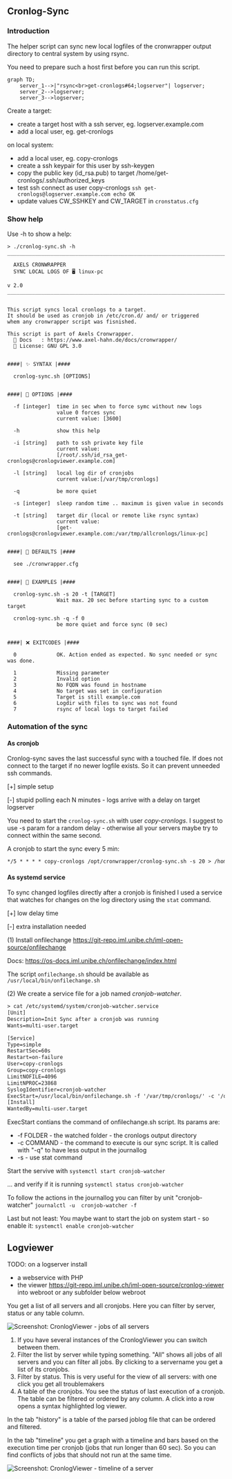 ## Cronlog-Sync

### Introduction

The helper script can sync new local logfiles of the cronwrapper
output directory to central system by using rsync.

You need to prepare such a host first before you can run this script.

```mermaid
graph TD;
    server_1-->|"rsync<br>get-cronlogs#64;logserver"| logserver;
    server_2-->logserver;
    server_3-->logserver;
``` 

Create a target:

* create a target host with a ssh server, eg. logserver.example.com
* add a local user, eg. get-cronlogs

on local system:

* add a local user, eg. copy-cronlogs
* create a ssh keypair for this user by ssh-keygen
* copy the public key (id_rsa.pub) to target /home/get-cronlogs/.ssh/authorized_keys
* test ssh connect as user copy-cronlogs `ssh get-cronlogs@logserver.example.com echo OK`
* update values CW_SSHKEY and CW_TARGET in `cronstatus.cfg`

### Show help

Use -h to show a help:

```text
> ./cronlog-sync.sh -h
______________________________________________________________________________

  AXELS CRONWRAPPER
  SYNC LOCAL LOGS OF 🖥 linux-pc
                                                                         v 2.0
______________________________________________________________________________


This script syncs local cronlogs to a target.
It should be used as cronjob in /etc/cron.d/ and/ or triggered
whem any cronwrapper script was fisnished.

This script is part of Axels Cronwrapper.
  📗 Docs   : https://www.axel-hahn.de/docs/cronwrapper/
  📜 License: GNU GPL 3.0


####| ✨ SYNTAX |####

  cronlog-sync.sh [OPTIONS]


####| 🔧 OPTIONS |####

  -f [integer]  time in sec when to force symc without new logs
                value 0 forces sync
                current value: [3600]

  -h            show this help

  -i [string]   path to ssh private key file
                current value:
                [/root/.ssh/id_rsa_get-cronlogs@cronlogviewer.example.com]

  -l [string]   local log dir of cronjobs
                current value:[/var/tmp/cronlogs]

  -q            be more quiet

  -s [integer]  sleep random time .. maximum is given value in seconds

  -t [string]   target dir (local or remote like rsync syntax)
                current value: 
                [get-cronlogs@cronlogviewer.example.com:/var/tmp/allcronlogs/linux-pc]


####| 🔷 DEFAULTS |####

  see ./cronwrapper.cfg


####| 🧩 EXAMPLES |####

  cronlog-sync.sh -s 20 -t [TARGET]
                Wait max. 20 sec before starting sync to a custom target

  cronlog-sync.sh -q -f 0
                be more quiet and force sync (0 sec)


####| ❌ EXITCODES |####

  0             OK. Action ended as expected. No sync needed or sync was done.

  1             Missing parameter
  2             Invalid option
  3             No FQDN was found in hostname
  4             No target was set in configuration
  5             Target is still example.com
  6             Logdir with files to sync was not found
  7             rsync of local logs to target failed

```

### Automation of the sync

#### As cronjob

Cronlog-sync saves the last successful sync with a touched file.
If does not connect to the target if no newer logfile exists. So it can prevent unneeded ssh commands.

[+] simple setup

[-] stupid polling each N minutes - logs arrive with a delay on target logserver

You need to start the `cronlog-sync.sh` with user *copy-cronlogs*.
I suggest to use -s param for a random delay - otherwise all your servers maybe try to connect within the same second.

A cronjob to start the sync every 5 min:

```txt
*/5 * * * * copy-cronlogs /opt/cronwrapper/cronlog-sync.sh -s 20 > /home/copy-cronlogs/cronlog-sync.log 2>&2
```

#### As systemd service

To sync changed logfiles directly after a cronjob is finished
I used a service that watches for changes on the log directory
using the `stat` command.

[+] low delay time

[-] extra installation needed

(1) 
Install onfilechange
<https://git-repo.iml.unibe.ch/iml-open-source/onfilechange>

Docs: <https://os-docs.iml.unibe.ch/onfilechange/index.html>

The script `onfilechange.sh` should be available as `/usr/local/bin/onfilechange.sh`

(2)
We create a service file for a job named *cronjob-watcher*.

```txt
> cat /etc/systemd/system/cronjob-watcher.service
[Unit]
Description=Init Sync after a cronjob was running
Wants=multi-user.target

[Service]
Type=simple
RestartSec=60s
Restart=on-failure
User=copy-cronlogs
Group=copy-cronlogs
LimitNOFILE=4096
LimitNPROC=23868
SyslogIdentifier=cronjob-watcher
ExecStart=/usr/local/bin/onfilechange.sh -f '/var/tmp/cronlogs/' -c '/opt/cronwrapper/cronlog-sync.sh -q' -s
[Install]
WantedBy=multi-user.target
```
ExecStart contians the command of onfilechange.sh script. Its params are:

* -f FOLDER - the watched folder - the cronlogs output directory
* -c COMMAND - the command to execute is our sync script. It is called with "-q" to have less output in the journallog
* -s - use stat command

Start the servive with
`systemctl start cronjob-watcher`

... and verify if it is running 
`systemctl status cronjob-watcher`

To follow the actions in the journallog you can filter by unit "cronjob-watcher"
`journalctl -u  cronjob-watcher -f`

Last but not least: You maybe want to start the job on system start - so enable it:
`systemctl enable cronjob-watcher`

## Logviewer

TODO: 
on a logserver install 

* a webservice with PHP 
* the viewer <https://git-repo.iml.unibe.ch/iml-open-source/cronlog-viewer> into webroot or any subfolder below webroot

You get a list of all servers and all cronjobs. Here you can filter by server, status or any table column.

![Screenshot: CronlogViewer - jobs of all servers](/images/cronlogviewer_all_servers.png)

1) If you have several instances of the CronlogViewer you can switch between them.
2) Filter the list by server while typing something. "All" shows all jobs of all servers and you can filter all jobs. By clicking to a servername you get a list of its cronjobs.
3) Filter by status. This is very useful for the view of all servers: with one click you get all troublemakers
4) A table of the cronjobs. You see the status of last execution of a cronjob. The table can be filtered or ordered by any column. A click into a row opens a syntax highlighted log viewer.

In the tab "history" is a table of the parsed joblog file that can be ordered and filtered.

In the tab "timeline" you get a graph with a timeline and bars based on the execution time per cronjob (jobs that run longer than 60 sec). So you can find conflicts of jobs that should not run at the same time.

![Screenshot: CronlogViewer - timeline of a server](/images/cronlogviewer_timeline.png)
